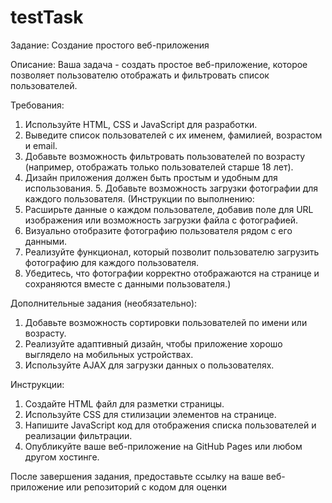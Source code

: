 # testTask
Задание: Создание простого веб-приложения

Описание:
Ваша задача - создать простое веб-приложение, которое позволяет пользователю отображать и фильтровать список пользователей.

Требования:
1. Используйте HTML, CSS и JavaScript для разработки.
2. Выведите список пользователей с их именем, фамилией, возрастом и email.
3. Добавьте возможность фильтровать пользователей по возрасту (например, отображать только пользователей старше 18 лет).
4. Дизайн приложения должен быть простым и удобным для использования. 5. Добавьте возможность загрузки фотографии для каждого пользователя. (Инструкции по выполнению:
1. Расширьте данные о каждом пользователе, добавив поле для URL изображения или возможность загрузки файла с фотографией.
2. Визуально отобразите фотографию пользователя рядом с его данными.
3. Реализуйте функционал, который позволит пользователю загрузить фотографию для каждого пользователя.
4. Убедитесь, что фотографии корректно отображаются на странице и сохраняются вместе с данными пользователя.)

Дополнительные задания (необязательно):
1. Добавьте возможность сортировки пользователей по имени или возрасту.
2. Реализуйте адаптивный дизайн, чтобы приложение хорошо выглядело на мобильных устройствах.
3. Используйте AJAX для загрузки данных о пользователях.

Инструкции:
1. Создайте HTML файл для разметки страницы.
2. Используйте CSS для стилизации элементов на странице.
3. Напишите JavaScript код для отображения списка пользователей и реализации фильтрации.
4. Опубликуйте ваше веб-приложение на GitHub Pages или любом другом хостинге.


После завершения задания, предоставьте ссылку на ваше веб-приложение или репозиторий с кодом для оценки
